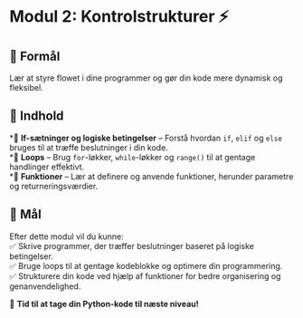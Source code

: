# **Modul 2: Kontrolstrukturer ⚡**

## 🎯 Formål  
Lær at styre flowet i dine programmer og gør din kode mere dynamisk og fleksibel.  

## 📌 Indhold  
*🔹 **If-sætninger og logiske betingelser** – Forstå hvordan `if`, `elif` og `else` bruges til at træffe beslutninger i din kode.  
*🔹 **Loops** – Brug `for`-løkker, `while`-løkker og `range()` til at gentage handlinger effektivt.  
*🔹 **Funktioner** – Lær at definere og anvende funktioner, herunder parametre og returneringsværdier.  

## 🎯 Mål  
Efter dette modul vil du kunne:  
✅ Skrive programmer, der træffer beslutninger baseret på logiske betingelser.  
✅ Bruge loops til at gentage kodeblokke og optimere din programmering.  
✅ Strukturere din kode ved hjælp af funktioner for bedre organisering og genanvendelighed.  

🚀 **Tid til at tage din Python-kode til næste niveau!**

